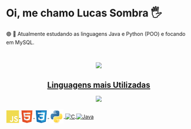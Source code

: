 
<h1>
    Oi, me chamo Lucas Sombra 🖐 <br>
</h1>

<p>
  🟣 📖 Atualmente estudando as linguagens Java e Python (POO) e focando em MySQL. 
</p>

  ##
<br>
<div align="center">
  <a href="https://github.com/Sombra-HY">
      <img height="200em" src="https://github-readme-stats.vercel.app/api?username=Sombra-HY&show_icons=false&theme=github_dark&include_all_commits=true&count_private=true"/>
  <h2>
        Linguagens mais Utilizadas
  </h2>
  <img height="200em" src="https://github-readme-stats.vercel.app/api/top-langs/?username=Sombra-HY&layout=compact&langs_count=7&theme=github_dark"/>  
</div>
<div style="display: inline_block"><br>
  <img align="center" alt="-Js" height="35 width="40" src="https://raw.githubusercontent.com/devicons/devicon/master/icons/javascript/javascript-plain.svg">
  <img align="center" alt="-HTML" height="35 width="40" src="https://raw.githubusercontent.com/devicons/devicon/master/icons/html5/html5-original.svg">
  <img align="center" alt="CSS" height="35 width="40" src="https://raw.githubusercontent.com/devicons/devicon/master/icons/css3/css3-original.svg">
  <img align="center" alt="Python" height="40 width="45" src="https://raw.githubusercontent.com/devicons/devicon/master/icons/python/python-original.svg">
  <img align="center" alt="C" height="35 width="40" src="https://cdn.jsdelivr.net/gh/devicons/devicon/icons/c/c-plain.svg">
  <img align="center" alt="Java" height="45 width="50" src="https://cdn.jsdelivr.net/gh/devicons/devicon/icons/java/java-original.svg" />
                                                                                                                              
</div>

  ##
